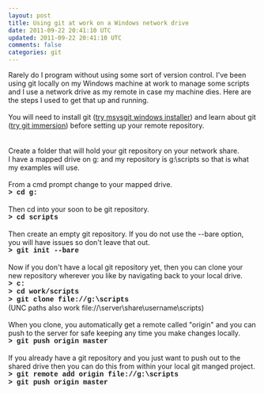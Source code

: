 ```yaml
---
layout: post
title: Using git at work on a Windows network drive
date: 2011-09-22 20:41:10 UTC
updated: 2011-09-22 20:41:10 UTC
comments: false
categories: git
---
```


Rarely do I program without using some sort of version control.  I've been using git locally on my Windows machine at work to manage some scripts and I use a network drive as my remote in case my machine dies.  Here are the steps I used to get that up and running.<br /><br />You will need to install git (<a href="http://code.google.com/p/msysgit/">try msysgit windows installer</a>) and learn about git (<a href="http://gitimmersion.com/">try git immersion</a>) before setting up your remote repository.<br /><br /><br />Create a folder that will hold your git repository on your network share.<br />I have a mapped drive on g: and my repository is g:\scripts so that is what my examples will use.<br /><br />From a cmd prompt change to your mapped drive.<br /><span style="font-family: courier new; font-weight: bold;">&gt; cd g:</span><br /><br />Then cd into your soon to be git repository.<br /><span style="font-family: courier new; font-weight: bold;">&gt; cd scripts</span><br /><br />Then create an empty git repository.  If you do not use the --bare option, you will have issues so don't leave that out.<br /><span style="font-weight: bold; font-family: courier new;">&gt; git init --bare</span><br /><br />Now if you don't have a local git repository yet, then you can clone your new repository wherever you like by navigating back to your local drive.<br /><span style="font-family: courier new; font-weight: bold;">&gt; c:</span><span style="font-family: courier new; font-weight: bold;"><br />&gt; cd work/scripts</span><br /><span style="font-family: courier new; font-weight: bold;">&gt; git clone file://g:\scripts</span> <br />(UNC paths also work  file://\\server\share\username\scripts)<br /><br />When you clone, you automatically get a remote called "origin" and you can push to the server for safe keeping any time you make changes locally.<br /><span style="font-family: courier new; font-weight: bold;">&gt; git push origin master</span><br /><br />If you already have a git repository and you just want to push out to the shared drive then you can do this from within your local git manged project.<br /><span style="font-weight: bold; font-family: courier new;">&gt; git remote add origin file://g:\scripts</span><br /><span style="font-family: courier new; font-weight: bold;">&gt; git push origin master</span>